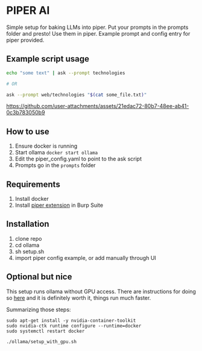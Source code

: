 # PIPER AI

Simple setup for baking LLMs into piper. Put your prompts in the prompts folder and presto! Use them in piper. Example prompt and config entry for piper provided.

## Example script usage

```bash
echo "some text" | ask --prompt technologies

# OR

ask --prompt web/technologies "$(cat some_file.txt)"
```


https://github.com/user-attachments/assets/21edac72-80b7-48ee-ab41-0c3b783050b9


## How to use

1. Ensure docker is running 
2. Start ollama `docker start ollama`
3. Edit the piper_config.yaml to point to the ask script
4. Prompts go in the `prompts` folder

## Requirements

1. Install docker
2. Install [piper extension](https://portswigger.net/bappstore/e4e0f6c4f0274754917dcb5f4937bb9e) in Burp Suite

## Installation

1. clone repo
2. cd ollama
3. sh setup.sh
4. import piper config example, or add manually through UI

## Optional but nice

This setup runs ollama without GPU access. There are instructions for doing so [here](https://hub.docker.com/r/ollama/ollama) and it is definitely worth it, things run much faster.

Summarizing those steps:

```
sudo apt-get install -y nvidia-container-toolkit
sudo nvidia-ctk runtime configure --runtime=docker
sudo systemctl restart docker

./ollama/setup_with_gpu.sh
```
